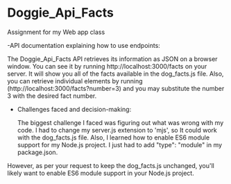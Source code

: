 # Doggie_Api_Facts
Assignment for my Web app class

-API documentation explaining how to use endpoints:

  The Doggie_Api_Facts API retrieves its information as JSON on a browser window. You can see it by running http://localhost:3000/facts on your server. It will show you all of the facts available in the dog_facts.js file. Also, you can retrieve individual elements by running (http://localhost:3000/facts?number=3) and you may substitute the number 3 with the desired fact number.

- Challenges faced and decision-making:

  The biggest challenge I faced was figuring out what was wrong with my code. I had to change my server.js extension to 'mjs', so It could work with the dog_facts.js file. Also, I learned how to enable ES6 module support for my Node.js project. I just had to add "type": "module" in my package.json.

 However, as per your request to keep the dog_facts.js unchanged, you'll likely want to enable ES6 module support in your Node.js project.
